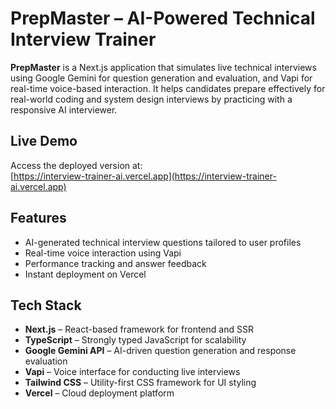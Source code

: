 # PrepMaster – AI-Powered Technical Interview Trainer

**PrepMaster** is a Next.js application that simulates live technical interviews using Google Gemini for question generation and evaluation, and Vapi for real-time voice-based interaction. It helps candidates prepare effectively for real-world coding and system design interviews by practicing with a responsive AI interviewer.

## Live Demo

Access the deployed version at:  
[https://interview-trainer-ai.vercel.app](https://interview-trainer-ai.vercel.app)

## Features

- AI-generated technical interview questions tailored to user profiles
- Real-time voice interaction using Vapi
- Performance tracking and answer feedback
- Instant deployment on Vercel

## Tech Stack

- **Next.js** – React-based framework for frontend and SSR
- **TypeScript** – Strongly typed JavaScript for scalability
- **Google Gemini API** – AI-driven question generation and response evaluation
- **Vapi** – Voice interface for conducting live interviews
- **Tailwind CSS** – Utility-first CSS framework for UI styling
- **Vercel** – Cloud deployment platform
